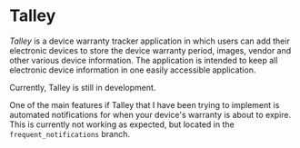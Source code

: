 # Talley

*Talley* is a device warranty tracker application in which users can add their electronic devices to store the device warranty period, images, vendor and other various device information. The application is intended to keep all electronic device information in one easily accessible application.

Currently, Talley is still in development. 

One of the main features if Talley that I have been trying to implement is automated notifications for when your device's warranty is about to expire. This is currently not working as expected, but located in the `frequent_notifications` branch.
